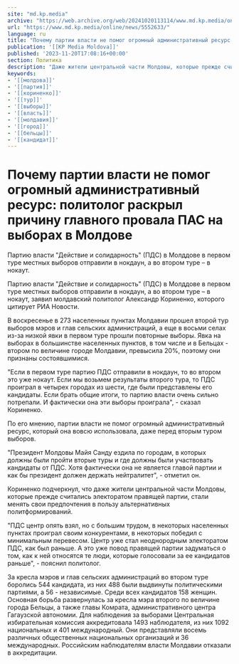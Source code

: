 ```yaml
---
site: "md.kp.media"
archive: "https://web.archive.org/web/20241020113114/www.md.kp.media/online/news/5552633/"
url: "https://www.md.kp.media/online/news/5552633/"
language: ru
title: "Почему партии власти не помог огромный административный ресурс: политолог раскрыл причину главного провала ПАС на выборах в Молдове"
publication: '[[KP Media Moldova]]'
published: '2023-11-20T17:08:16+00:00'
section: Политика
description: "Даже жители центральной части Молдовы, которые прежде считались электоратом правящей партии, стали менять свои предпочтения в пользу альтернативных политформирований"
keywords:
- '[[молдова]]'
- '[[партия]]'
- '[[кориненко]]'
- '[[тур]]'
- '[[выборы]]'
- '[[власть]]'
- '[[молдавия]]'
- '[[город]]'
- '[[бельцы]]'
- '[[кандидат]]'
---
```


# Почему партии власти не помог огромный административный ресурс: политолог раскрыл причину главного провала ПАС на выборах в Молдове

Партию власти "Действие и солидарность" (ПДС) в Молддове в первом туре местных выборов отправили в нокдаун, а во втором туре – в нокаут.

Партию власти "Действие и солидарность" (ПДС) в Молддове в первом туре местных выборов отправили в нокдаун, а во втором туре – в нокаут, заявил молдавский политолог Александр Кориненко, которого цитирует РИА Новости.

В воскресенье в 273 населенных пунктах Молдавии прошел второй тур выборов мэров и глав сельских администраций, а еще в восьми селах из-за низкой явки в первом туре прошли повторные выборы. Явка на выборах в большинстве населенных пунктов, в том числе и в Бельцах - втором по величине городе Молдавии, превысила 20%, поэтому они признаны состоявшимися.

"Если в первом туре партию ПДС отправили в нокдаун, то во втором это уже нокаут. Если мы возьмем результаты второго тура, то ПДС проиграл в четырех городах из шести, где были представлены его кандидаты. Если брать общие итоги, то партию власти очень сильно потрепали. И фактически она эти выборы проиграла", - сказал Кориненко.

По его мнению, партии власти не помог огромный административный ресурс, который она вовсю использовала, даже перед вторым туром выборов.

"Президент Молдовы Майя Санду ездила по городам, в которых должны были пройти вторые туры и где должны были участвовать кандидаты от ПДС. Хотя фактически она не является главой партии и как бы президент должен держать нейтралитет", - отметил он.

Кориненко подчеркнул, что даже жители центральной части Молдовы, которые прежде считались электоратом правящей партии, стали менять свои предпочтения в пользу альтернативных политформирований.

"ПДС центр опять взял, но с большим трудом, в некоторых населенных пунктах проиграл своим конкурентами, в некоторых победил с минимальным перевесом. Центр уже стал неоднородным электоратом ПДС, как был раньше. А это уже повод правящей партии задуматься о том, как к ней относятся те люди, которые голосовали за ее кандидатов раньше", - пояснил политолог.

За кресла мэров и глав сельских администраций во втором туре боролись 544 кандидата, из них 488 были выдвинуты политическими партиями, а 56 - независимые. Среди всех кандидатов 158 женщин. Основная борьба развернулась за кресла мэра второго по величине города Бельцы, а также главы Комрата, административного центра Гагаузской автономии. Для наблюдения за выборами Центральная избирательная комиссия аккредитовала 1493 наблюдателя, из них 1092 национальных и 401 международный. Они представляли восемь различных общественных национальных организаций и 36 международных. Российским наблюдателям власти Молдавии отказали в аккредитации.